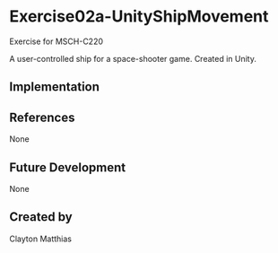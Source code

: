 # Exercise02a-UnityShipMovement

Exercise for MSCH-C220

A user-controlled ship for a space-shooter game. Created in Unity.

## Implementation

## References
None

## Future Development
None

## Created by
Clayton Matthias